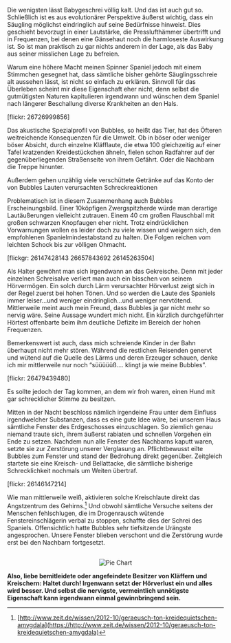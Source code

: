 Die wenigsten lässt Babygeschrei völlig kalt. Und das ist auch gut so. Schließlich ist es aus evolutionärer Perspektive äußerst wichtig, dass ein Säugling möglichst eindringlich auf seine Bedürfnisse hinweist. Dies geschieht bevorzugt in einer Lautstärke, die Presslufthämmer übertrifft und in Frequenzen, bei denen eine Gänsehaut noch die harmloseste Auswirkung ist. So ist man praktisch zu gar nichts anderem in der Lage, als das Baby aus seiner misslichen Lage zu befreien. 

Warum eine höhere Macht meinen Spinner Spaniel jedoch mit einem Stimmchen gesegnet hat, dass sämtliche bisher gehörte Säuglingsschreie alt aussehen lässt, ist nicht so einfach zu erklären. Sinnvoll für das Überleben scheint mir diese Eigenschaft eher nicht, denn selbst die gutmütigsten Naturen kapitulieren irgendwann und wünschen dem Spaniel nach längerer Beschallung diverse Krankheiten an den Hals. 

[flickr: 26726999856]

Das akustische Spezialprofil von Bubbles, so heißt das Tier, hat des Öfteren weitreichende Konsequenzen für die Umwelt. 
Ob in böser oder weniger böser Absicht, durch einzelne Kläfflaute, die etwa 100 gleichzeitig auf einer Tafel kratzenden Kreidestückchen ähneln, fielen schon Radfahrer auf der gegenüberliegenden Straßenseite von ihrem Gefährt. Oder die Nachbarn die Treppe hinunter. 

Außerdem gehen unzählig viele verschüttete Getränke auf das Konto der von Bubbles Lauten verursachten Schreckreaktionen

Problematisch ist in diesem Zusammenhang auch Bubbles Erscheinungsbild. Einer 10köpfigen Zwergspitzherde würde man derartige Lautäußerungen vielleicht zutrauen. 
Einem 40 cm großen Flauschball mit großen schwarzen Knopfaugen eher nicht. 
Trotz eindrücklichen Vorwarnungen wollen es leider doch zu viele wissen und weigern sich, den empfohlenen Spanielmindestabstand zu halten. Die Folgen reichen vom leichten Schock bis zur völligen Ohmacht. 

[flickgr: 26147428143 26657843692 26145263504]


Als Halter gewöhnt man sich irgendwann an das Gekreische. Denn mit jeder einzelnen Schreisalve verliert man auch ein bisschen von seinem Hörvermögen. Ein solch durch Lärm verursachter Hörverlust zeigt sich in der Regel zuerst bei hohen Tönen. Und so werden die Laute des Spaniels immer leiser...und weniger eindringlich...und weniger nervtötend.
Mittlerweile meint auch mein Freund, dass Bubbles ja gar nicht mehr so nervig wäre. Seine Aussage wundert mich nicht. Ein kürzlich durchgeführter Hörtest offenbarte beim ihm deutliche Defizite im Bereich der hohen Frequenzen. 

Bemerkenswert ist auch, dass mich schreiende Kinder in der Bahn überhaupt nicht mehr stören. Während die restlichen Reisenden genervt und wütend auf die Quelle des Lärms und deren Erzeuger schauen, denke ich mir mittlerweile nur noch “süüüüüß…. klingt ja wie meine Bubbles”.

[flickr: 26479439480]


Es sollte jedoch der Tag kommen, an dem wir froh waren, einen Hund mit gar schrecklicher Stimme zu besitzen. 

Mitten in der Nacht beschloss nämlich irgendeine Frau unter dem Einfluss irgendwelcher Substanzen, dass es eine gute Idee wäre, bei unserem Haus sämtliche Fenster des Erdgeschosses einzuschlagen. So ziemlich genau niemand traute sich, ihrem äußerst rabiaten und schnellen Vorgehen ein Ende zu setzen. Nachdem nun alle Fenster des Nachbarns kaputt waren, setzte sie zur Zerstörung unserer Verglasung an. Pflichtbewusst eilte Bubbles zum Fenster und stand der Bedrohung direkt gegenüber. Zeitgleich startete sie eine Kreisch- und Bellattacke, die sämtliche bisherige Schrecklichkeit nochmals um Weiten übertraf. 

[flickr: 26146147214]

Wie man mittlerweile weiß, aktivieren solche Kreischlaute direkt das Angstzentrum des Gehirns.[^1] Und obwohl sämtliche Versuche seitens der Menschen fehlschlugen, die im Drogenrausch wütende Fenstereinschlägerin verbal zu stoppen, schaffte dies der Schrei des Spaniels. Offensichtlich hatte Bubbles sehr tiefsitzende Urängste angesprochen. Unsere Fenster blieben verschont und die Zerstörung wurde erst bei den Nachbarn fortgesetzt. 

<div style="text-align:center; margin-top:30px">

<img src="http://i.imgur.com/2Ko426j.png?1" title="Wen bellt Bubbles an, um mein Leben zu retten." alt="Pie Chart" />

</div>


**Also, liebe bemitleidete oder angefeindete Besitzer von Kläffern und Kreischern: Haltet durch! Irgenwann setzt der Hörverlust ein und alles wird besser. Und selbst die nervigste, vermeintlich unnötigste Eigenschaft kann irgendwann einmal gewinnbringend sein.**


[^1]:  [http://www.zeit.de/wissen/2012-10/geraeusch-ton-kreidequietschen-amygdala](https://http://www.zeit.de/wissen/2012-10/geraeusch-ton-kreidequietschen-amygdala)
